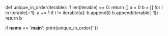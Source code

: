 def unique_in_order(iterable):
    if len(iterable) == 0:
        return []
    a = 0
    b = []
    for i in iterable[:-1]:
        a += 1
        if i != iterable[a]:
            b.append(i)
    b.append(iterable[-1])
    return b

if __name__ == '__main__':
    print(unique_in_order(''))
